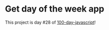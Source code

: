 # Get day of the week app
This project is day #28 of <a href="https://github.com/grigoryan-m/100-day-javascript.git">100-day-javascript</a>!
